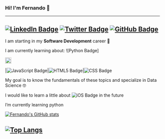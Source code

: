 ### Hi! I'm Fernando 👋
---
[![LinkedIn Badge](https://img.shields.io/badge/LinkedIn-0077B5?style=for-the-badge&logo=linkedin&logoColor=white&link=https://www.linkedin.com/in/ftrasvent/width=14px)](https://www.linkedin.com/in/ftrasvent)
[![Twitter Badge](https://img.shields.io/badge/Twitter-1DA1F2?style=for-the-badge&logo=twitter&logoColor=white&link=https://twitter.com/ftrasvent)](https://twitter.com/ftrasvent)
[![GitHub Badge](https://img.shields.io/badge/GitHub-100000?style=for-the-badge&logo=github&logoColor=white&link=https://github.com/ftrasvent)](https://github.com/ftrasvent)
---

I am starting in my **Software Development** career 🚀

I am currently learning about: 
![Python Badge]

<img src="https://img.shields.io/badge/Python-14354C?style=for-the-badge&logo=python&logoColor=white" height="20"/>

|![JavaScript Badge](https://img.shields.io/badge/JavaScript-F7DF1E?style=for-the-badge&logo=javascript&logoColor=black)|![HTML5 Badge](https://img.shields.io/badge/HTML5-E34F26?style=for-the-badge&logo=html5&logoColor=white)|![CSS Badge](https://img.shields.io/badge/CSS3-1572B6?style=for-the-badge&logo=css3&logoColor=white) 

My goal is to know the fundamentals of these topics and specialize in Data Science 🤓

I would like to learn a little about ![iOS Badge](https://img.shields.io/badge/iOS-000000?style=for-the-badge&logo=ios&logoColor=white) in the future

I’m currently learning python  

[![Fernando's GitHub stats](https://github-readme-stats.vercel.app/api?username=ftrasvent&show_icons=true&theme=algolia)](https://github.com/ftrasvent/github-readme-stats)

[![Top Langs](https://github-readme-stats.vercel.app/api/top-langs/?username=ftrasvent&theme=algolia)](https://github.com/ftrasvent/github-readme-stats)
---
<!--
**ftrasvent/ftrasvent** is a ✨ _special_ ✨ repository because its `README.md` (this file) appears on your GitHub profile.

Here are some ideas to get you started:

- 🔭 I’m currently working on ...
- 🌱 I’m currently learning ...
- 👯 I’m looking to collaborate on ...
- 🤔 I’m looking for help with ...
- 💬 Ask me about ...
- 📫 How to reach me: ...
- 😄 Pronouns: ...
- ⚡ Fun fact: ...
-->
